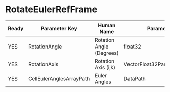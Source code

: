 # RotateEulerRefFrame

| Ready | Parameter Key | Human Name | Parameter Type | Parameter Class |
|-------|---------------|------------|-----------------|----------------|
| YES | RotationAngle | Rotation Angle (Degrees) | float32 | Float32Parameter |
| YES | RotationAxis | Rotation Axis (ijk) | VectorFloat32Parameter::ValueType | VectorFloat32Parameter |
| YES | CellEulerAnglesArrayPath | Euler Angles | DataPath | ArraySelectionParameter |
